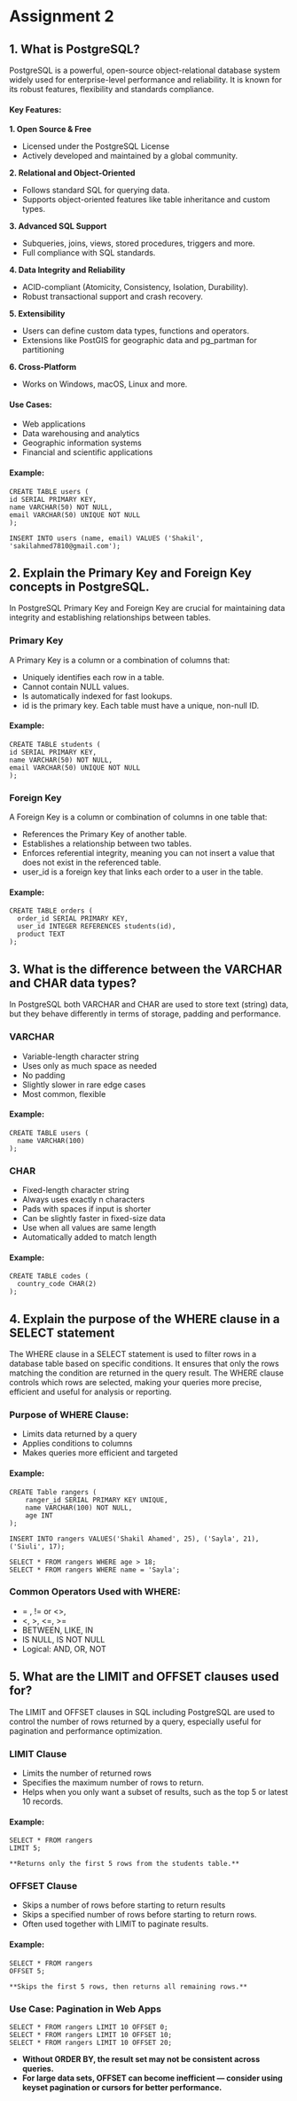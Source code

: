 # Assignment 2

## 1. What is PostgreSQL?

PostgreSQL is a powerful, open-source object-relational database system widely used for enterprise-level performance and reliability. It is known for its robust features, flexibility and standards compliance.

#### Key Features:

**1. Open Source & Free**

- Licensed under the PostgreSQL License
- Actively developed and maintained by a global community.

**2. Relational and Object-Oriented**

- Follows standard SQL for querying data.
- Supports object-oriented features like table inheritance and custom types.

**3. Advanced SQL Support**

- Subqueries, joins, views, stored procedures, triggers and more.
- Full compliance with SQL standards.

**4. Data Integrity and Reliability**

- ACID-compliant (Atomicity, Consistency, Isolation, Durability).
- Robust transactional support and crash recovery.

**5. Extensibility**

- Users can define custom data types, functions and operators.
- Extensions like PostGIS for geographic data and pg_partman for partitioning

**6. Cross-Platform**

- Works on Windows, macOS, Linux and more.

#### Use Cases:

- Web applications
- Data warehousing and analytics
- Geographic information systems
- Financial and scientific applications

#### Example:

```
CREATE TABLE users (
id SERIAL PRIMARY KEY,
name VARCHAR(50) NOT NULL,
email VARCHAR(50) UNIQUE NOT NULL
);

INSERT INTO users (name, email) VALUES ('Shakil', 'sakilahmed7810@gmail.com');
```

## 2. Explain the Primary Key and Foreign Key concepts in PostgreSQL.

In PostgreSQL Primary Key and Foreign Key are crucial for maintaining data integrity and establishing relationships between tables.

### Primary Key

A Primary Key is a column or a combination of columns that:

- Uniquely identifies each row in a table.
- Cannot contain NULL values.
- Is automatically indexed for fast lookups.
- id is the primary key. Each table must have a unique, non-null ID.



#### Example:

```
CREATE TABLE students (
id SERIAL PRIMARY KEY,
name VARCHAR(50) NOT NULL,
email VARCHAR(50) UNIQUE NOT NULL
);
```


### Foreign Key
A Foreign Key is a column or combination of columns in one table that:
- References the Primary Key of another table.
- Establishes a relationship between two tables.
- Enforces referential integrity, meaning you can not insert a value that does not exist in the referenced table.
- user_id is a foreign key that links each order to a user in the table.

#### Example:
```
CREATE TABLE orders (
  order_id SERIAL PRIMARY KEY,
  user_id INTEGER REFERENCES students(id),
  product TEXT
);
```


## 3. What is the difference between the VARCHAR and CHAR data types?
In PostgreSQL both VARCHAR and CHAR are used to store text (string) data, but they behave differently in terms of storage, padding and performance.

### VARCHAR
- Variable-length character string
- Uses only as much space as needed
- No padding
- Slightly slower in rare edge cases
- Most common, flexible

#### Example:
```
CREATE TABLE users (
  name VARCHAR(100)
);
```

### CHAR
- Fixed-length character string
- Always uses exactly n characters
- Pads with spaces if input is shorter
- Can be slightly faster in fixed-size data
- Use when all values are same length 
- Automatically added to match length

#### Example:
```
CREATE TABLE codes (
  country_code CHAR(2)
);
```


## 4. Explain the purpose of the WHERE clause in a SELECT statement
The WHERE clause in a SELECT statement is used to filter rows in a database table based on specific conditions. It ensures that only the rows matching the condition are returned in the query result.
The WHERE clause controls which rows are selected, making your queries more precise, efficient and useful for analysis or reporting.

### Purpose of WHERE Clause:
- Limits data returned by a query
- Applies conditions to columns 
- Makes queries more efficient and targeted

#### Example:
```
CREATE Table rangers (
    ranger_id SERIAL PRIMARY KEY UNIQUE,
    name VARCHAR(100) NOT NULL,
    age INT
);

INSERT INTO rangers VALUES('Shakil Ahamed', 25), ('Sayla', 21), ('Siuli', 17);

SELECT * FROM rangers WHERE age > 18;
SELECT * FROM rangers WHERE name = 'Sayla';

```

### Common Operators Used with WHERE:
- = , != or <>, 
- <, >, <=, >=
- BETWEEN, LIKE, IN
- IS NULL, IS NOT NULL
- Logical: AND, OR, NOT


## 5. What are the LIMIT and OFFSET clauses used for?
The LIMIT and OFFSET clauses in SQL including PostgreSQL are used to control the number of rows returned by a query, especially useful for pagination and performance optimization.

### LIMIT Clause
- Limits the number of returned rows
- Specifies the maximum number of rows to return.
- Helps when you only want a subset of results, such as the top 5 or latest 10 records.

#### Example:
```
SELECT * FROM rangers
LIMIT 5;

**Returns only the first 5 rows from the students table.**
```


### OFFSET Clause
- Skips a number of rows before starting to return results
- Skips a specified number of rows before starting to return rows.
- Often used together with LIMIT to paginate results.


#### Example:
```
SELECT * FROM rangers
OFFSET 5;

**Skips the first 5 rows, then returns all remaining rows.**
```

### Use Case: Pagination in Web Apps
```
SELECT * FROM rangers LIMIT 10 OFFSET 0;
SELECT * FROM rangers LIMIT 10 OFFSET 10;
SELECT * FROM rangers LIMIT 10 OFFSET 20;
```

- **Without ORDER BY, the result set may not be consistent across queries.**
- **For large data sets, OFFSET can become inefficient — consider using keyset pagination or cursors for better performance.**
